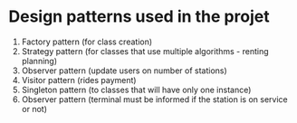 # Design patterns used in the projet

1. Factory pattern (for class creation)
2. Strategy pattern (for classes that use multiple algorithms - renting planning)
3. Observer pattern (update users on number of stations)
4. Visitor pattern (rides payment)
5. Singleton pattern (to classes that will have only one instance)
6. Observer pattern (terminal must be informed if the station is on service or not)
